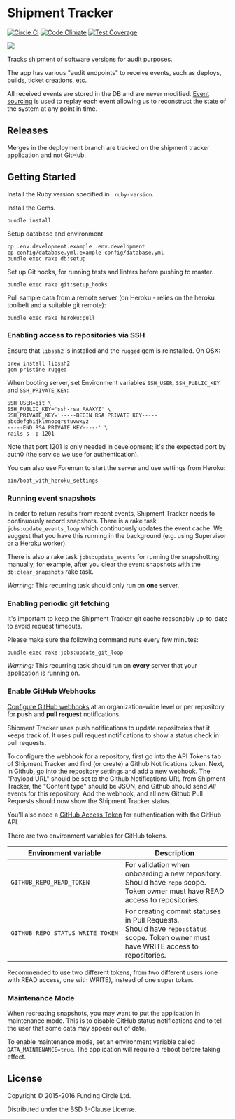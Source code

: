 # Shipment Tracker
[![Circle CI](https://circleci.com/gh/FundingCircle/shipment_tracker/tree/master.svg?style=shield)](https://circleci.com/gh/FundingCircle/shipment_tracker/tree/master)
[![Code Climate](https://codeclimate.com/github/FundingCircle/shipment_tracker/badges/gpa.svg)](https://codeclimate.com/github/FundingCircle/shipment_tracker)
[![Test Coverage](https://codeclimate.com/github/FundingCircle/shipment_tracker/badges/coverage.svg)](https://codeclimate.com/github/FundingCircle/shipment_tracker/coverage)

[![](http://i.imgur.com/VkjlJmj.jpg)](https://www.flickr.com/photos/britishlibrary/11237769263/)

Tracks shipment of software versions for audit purposes.

The app has various "audit endpoints" to receive events,
such as deploys, builds, ticket creations, etc.

All received events are stored in the DB and are never modified.
[Event sourcing] is used to replay each event allowing us to reconstruct the state
of the system at any point in time.

## Releases

Merges in the deployment branch are tracked on the shipment tracker application and not GitHub.

## Getting Started

Install the Ruby version specified in `.ruby-version`.

Install the Gems.

```
bundle install
```

Setup database and environment.

```
cp .env.development.example .env.development
cp config/database.yml.example config/database.yml
bundle exec rake db:setup
```

Set up Git hooks, for running tests and linters before pushing to master.

```
bundle exec rake git:setup_hooks
```

Pull sample data from a remote server (on Heroku - relies on the heroku toolbelt and a suitable git remote):

```
bundle exec rake heroku:pull
```


### Enabling access to repositories via SSH

Ensure that `libssh2` is installed and the `rugged` gem is reinstalled. On OSX:

```
brew install libssh2
gem pristine rugged
```

When booting server, set Environment variables `SSH_USER`, `SSH_PUBLIC_KEY` and `SSH_PRIVATE_KEY`:

```
SSH_USER=git \
SSH_PUBLIC_KEY='ssh-rsa AAAXYZ' \
SSH_PRIVATE_KEY='-----BEGIN RSA PRIVATE KEY-----
abcdefghijklmnopqrstuvwxyz
-----END RSA PRIVATE KEY-----' \
rails s -p 1201
```

Note that port 1201 is only needed in development; it's the expected port by auth0 (the service we use for authentication).

You can also use Foreman to start the server and use settings from Heroku:

```
bin/boot_with_heroku_settings
```

### Running event snapshots

In order to return results from recent events, Shipment Tracker needs to continuously record snapshots.
There is a rake task `jobs:update_events_loop` which continuously updates the event cache.
We suggest that you have this running in the background (e.g. using Supervisor or a Heroku worker).

There is also a rake task `jobs:update_events` for running the snapshotting manually,
for example, after you clear the event snapshots with the `db:clear_snapshots` rake task.

*Warning:* This recurring task should only run on **one** server.

### Enabling periodic git fetching

It's important to keep the Shipment Tracker git cache reasonably up-to-date to avoid request timeouts.

Please make sure the following command runs every few minutes:

```
bundle exec rake jobs:update_git_loop
```

*Warning:* This recurring task should run on **every** server that your application is running on.

### Enable GitHub Webhooks

[Configure GitHub webhooks][webhooks] at an organization-wide level or per repository for **push** and **pull request** notifications.

Shipment Tracker uses push notifications to update repositories that it keeps track of. It uses pull request notifications to show a status check in pull requests.

To configure the webhook for a repository, first go into the API Tokens tab of Shipment Tracker and find (or create) a Github Notifications token. Next, in Github, go into the repository settings and add a new webhook. The "Payload URL" should be set to the Github Notifications URL from Shipment Tracker, the "Content type" should be JSON, and Github should send *All* events for this repository. Add the webhook, and all new Github Pull Requests should now show the Shipment Tracker status.

You'll also need a [GitHub Access Token][access tokens] for authentication with the GitHub API.

There are two environment variables for GitHub tokens.

| Environment variable | Description |
| --- | --- |
| `GITHUB_REPO_READ_TOKEN` | For validation when onboarding a new repository.<br>Should have `repo` scope. Token owner must have READ access to repositories. |
| `GITHUB_REPO_STATUS_WRITE_TOKEN` | For creating commit statuses in Pull Requests.<br>Should have `repo:status` scope. Token owner must have WRITE access to repositories. |

Recommended to use two different tokens, from two different users (one with READ access, one with WRITE),
instead of one super token.

### Maintenance Mode

When recreating snapshots, you may want to put the application in maintenance mode.
This is to disable GitHub status notifications and to tell the user that some data may appear out of date.

To enable maintenance mode, set an environment variable called `DATA_MAINTENANCE=true`.
The application will require a reboot before taking effect.

## License

Copyright © 2015-2016 Funding Circle Ltd.

Distributed under the BSD 3-Clause License.

[Event sourcing]: http://www.infoq.com/presentations/Events-Are-Not-Just-for-Notifications
[webhooks]: https://help.github.com/articles/about-webhooks/
[access tokens]: https://help.github.com/articles/creating-an-access-token-for-command-line-use/

